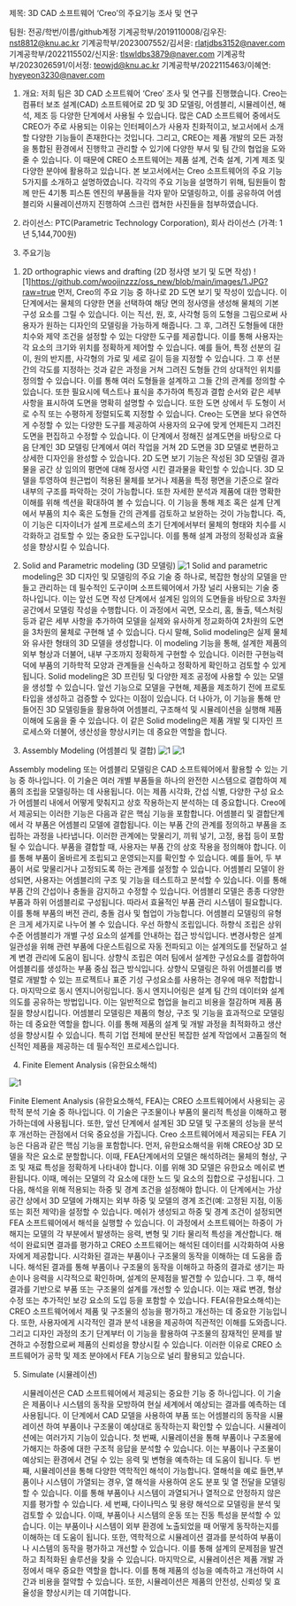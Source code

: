 제목: 3D CAD 소프트웨어 ‘Creo’의 주요기능 조사 및 연구

팀원: 전공/학번/이름/github계정
기계공학부/2019110008/김우진: nst8812@knu.ac.kr
기계공학부/2023007552/김서윤: rlatjdbs3152@naver.com
기계공학부/2022115502/신지윤: tlswldbs3879@naver.com
기계공학부/2023026591/이서정: teowjd@knu.ac.kr
기계공학부/2022115463/이혜연: hyeyeon3230@naver.com

1. 개요: 저희 팀은 3D CAD 소프트웨어 ‘Creo’ 조사 및 연구를 진행했습니다. Creo는 컴퓨터 보조 설계(CAD) 소프트웨어로 2D 및 3D 모델링, 어셈블리, 시뮬레이션, 해석, 제조 등 다양한 단계에서 사용될 수 있습니다. 많은 CAD 소프트웨어 중에서도 CREO가 주로 사용되는 이유는 인터페이스가 사용자 친화적이고, 보고서에서 소개할 다양한 기능들이 존재한다는 것입니다. 그리고, CREO는 제품 개발의 모든 과정을 통합된 환경에서 진행학고 관리할 수 있기에 다양한 부서 및 팀 간의 협업을 도와줄 수 있습니다. 이 때문에 CREO 소프트웨어는 제품 설계, 건축 설계, 기계 제조 및 다양한 분야에 활용하고 있습니다.
본 보고서에서는 Creo 소프트웨어의 주요 기능 5가지를 소개하고 설명하였습니다. 각각의 주요 기능을 설명하기 위해, 팀원들이 함께 만든 4기통 피스톤 엔진의 부품들을 각자 맡아 모델링하고, 이를 공유하여 어셈블리와 시뮬레이션까지 진행하여 스크린 캡쳐한 사진들을 첨부하였습니다.

2. 라이선스: PTC(Parametric Technology Corporation), 회사 라이선스 (가격: 1년 5,144,700원)

3. 주요기능
1) 2D orthographic views and drafting (2D 정사영 보기 및 도면 작성)
![1]https://github.com/woojinzzz/oss_new/blob/main/images/1.JPG?raw=true
먼저, Creo의 주요 기능 중 하나로 2D 도면 보기 및 작성이 있습니다. 이 단계에서는 물체의 다양한 면을 선택하여 해당 면의 정사영을 생성해 물체의 기본 구성 요소를 그릴 수 있습니다. 이는 직선, 원, 호, 사각형 등의 도형을 그림으로써 사용자가 원하는 디자인의 모델링을 가능하게 해줍니다. 그 후, 그려진 도형들에 대한 치수와 제약 조건을 설정할 수 있는 다양한 도구를 제공합니다. 이를 통해 사용자는 각 요소의 크기와 위치를 정확하게 제어할 수 있습니다. 예를 들어, 특정 선분의 길이, 원의 반지름, 사각형의 가로 및 세로 길이 등을 지정할 수 있습니다. 그 후 선분 간의 각도를 지정하는 것과 같은 과정을 거쳐 그려진 도형들 간의 상대적인 위치를 정의할 수 있습니다. 이를 통해 여러 도형들을 설계하고 그들 간의 관계를 정의할 수 있습니다. 또한 필요시에 텍스트나 표식을 추가하여 특징과 결합 순서와 같은 세부 사항을 표시하여 도면을 명확히 설명할 수 있습니다. 또한 도면 상에서 두 도형이 서로 수직 또는 수평하게 정렬되도록 지정할 수 있습니다. Creo는 도면을 보다 유연하게 수정할 수 있는 다양한 도구를 제공하여 사용자의 요구에 맞게 언제든지 그려진 도면을 편집하고 수정할 수 있습니다. 
이 단계에서 정해진 설계도면을 바탕으로 다음 단계인 3D 모델링 단계에서 여러 작업을 거쳐 2D 도면을 3D 모델로 변환하고 상세한 디자인을 완성할 수 있습니다. 2D 도면 보기 기능은 작성된 3D 모델링 결과물을 공간 상 임의의 평면에 대해 정사영 시킨 결과물을 확인할 수 있습니다. 3D 모델을 투영하여 원근법이 적용된 물체를 보거나 제품을 특정 평면을 기준으로 잘라 내부의 구조를 파악하는 것이 가능합니다. 또한 자세한 분석과 제품에 대한 명확한 이해를 위해 섹션을 확대하여 볼 수 있습니다. 이 기능을 통해 제조 혹은 설계 단계에서 부품의 치수 혹은 도형들 간의 관계를 검토하고 보완하는 것이 가능합니다. 즉, 이 기능은 디자이너가 설계 프로세스의 초기 단계에서부터 물체의 형태와 치수를 시각화하고 검토할 수 있는 중요한 도구입니다. 이를 통해 설계 과정의 정확성과 효율성을 향상시킬 수 있습니다.

3) Solid and Parametric modeling (3D 모델링)
![1](https://github.com/woojinzzz/oss_new/blob/main/images/2.JPG?raw=true)
﻿Solid and parametric modeling은 3D 디자인 및 모델링의 주요 기술 중 하나로, 복잡한 형상의 모델을 만들고 관리하는 데 필수적인 도구이며 소프트웨어에서 가장 널리 사용되는 기술 중 하나입니다.
이는 앞선 도면 작성 단계에서 설계된 임의의 도면들을 바탕으로 3차원 공간에서 모델링 작성을 수행합니다. 이 과정에서 곡면, 모소리, 홈, 돌출, 텍스처링 등과 같은 세부 사항을 추가하여 모델을 실제와 유사하게 정교화하여 2차원의 도면을 3차원의 물체로 구현해 낼 수 있습니다. 
다시 말해, Solid modeling은 실제 물체와 유사한 형태의 3D 모델을 생성합니다. 이 modeling 기능을 통해, 설계한 제품의 외부 형상과 더불어, 내부 구조까지 정확하게 구현할 수 있습니다. 
이러한 구현능력 덕에 부품의 기하학적 모양과 관계들을 신속하고 정확하게 확인하고 검토할 수 있게 됩니다. 
Solid modeling은 3D 프린팅 및 다양한 제조 공정에 사용할 수 있는 모델을 생성할 수 있습니다. 앞선 기능으로 모델을 구현해, 제품을 제조하기 전에 프로토타입을 생성하고 검증할 수 있다는 이점이 있습니다. 
더 나아가, 이 기능을 통해 만들어진 3D 모델링들을 활용하여 어셈블리, 구조해석 및 시뮬레이션을 실행해 제품 이해에 도움을 줄 수 있습니다. 
이 같은 Solid modeling은 제품 개발 및 디자인 프로세스와 더불어, 생산성을 향상시키는 데 중요한 역할을 합니다.

4) Assembly Modeling (어셈블리 및 결합)
![1](https://github.com/woojinzzz/oss_new/blob/main/images/3.JPG?raw=true)
![1](https://github.com/woojinzzz/oss_new/blob/main/images/4.JPG?raw=true)

Assembly modeling 또는 어셈블리 모델링은 CAD 소프트웨어에서 활용할 수 있는 기능 중 하나입니다. 이 기술은 여러 개별 부품들을 하나의 완전한 시스템으로 결합하여 제품의 조립을 모델링하는 데 사용됩니다. 이는 제픔 시각화, 간섭 식별, 다양한 구성 요소가 어셈블리 내에서 어떻게 맞춰지고 상호 작용하는지 분석하는 데 중요합니다. Creo에서 제공되는 이러한 기능은 다음과 같은 핵심 기능을 포함합니다.
어셈블리 및 결합단계에서 각 부품은 어셈블리 모델에 결합됩니다. 이는 부품 간의 관계를 정의하고 부품을 조립하는 과정을 나타냅니다. 이러한 관계에는 맞물리기, 끼워 넣기, 고정, 용접 등이 포함될 수 있습니다. 부품을 결합할 때, 사용자는 부품 간의 상호 작용을 정의해야 합니다. 이를 통해 부품이 올바르게 조립되고 운영되는지를 확인할 수 있습니다. 예를 들어, 두 부품이 서로 맞물리거나 고정되도록 하는 관계를 설정할 수 있습니다.
 어셈블리 모델이 완성되면, 사용자는 어셈블리의 구조 및 기능을 테스트하고 분석할 수 있습니다. 이를 통해 부품 간의 간섭이나 충돌을 감지하고 수정할 수 있습니다. 어셈블리 모델은 종종 다양한 부품과 하위 어셈블리로 구성됩니다. 따라서 효율적인 부품 관리 시스템이 필요합니다. 이를 통해 부품의 버전 관리, 충돌 검사 및 협업이 가능합니다.
 어셈블리 모델링의 유형은 크게 세가지로 나누어 볼 수 있습니다. 우선 하향식 조립입니다. 하향식 조립은 상위 수준 어셈블리가 개별 구성 요소의 설계를 안내하는 접근 방식입니다. 변경사항은 설계 일관성을 위해 관련 부품에 다운스트림으로 자동 전파되고  이는 설계의도를 전달하고 설계 변경 관리에 도움이 됩니다. 상향식 조립은 여러 팀에서 설계한 구성요소를 결합하여 어셈블리를 생성하는 부품 중심 접근 방식입니다. 상향식 모델링은 하위 어셈블리를 병렬로 개발할 수 있는 프로젝트나 표준 기성 구성요소를 사용하는 경우에 매우 적합합니다. 마지막으로 동시 엔지니어링입니다. 동시 엔지니어링은 설계 팀 간의 데이터와 설계 의도를 공유하는 방법입니다. 이는 일반적으로 협업을 늘리고 비용을 절감하며 제품 품질을 향상시킵니다. 
어셈블리 모델링은 제품의 형상, 구조 및 기능을 효과적으로 모델링하는 데 중요한 역할을 합니다. 이를 통해 제품의 설계 및 개발 과정을 최적화하고 생산성을 향상시킬 수 있습니다. 특히 기업 전체에 분산된 복잡한 설계 작업에서 고품질의 혁신적인 제품을 제공하는 데 필수적인 프로세스입니다.

4) Finite Element Analysis (유한요소해석)

![1](https://github.com/woojinzzz/oss_new/blob/main/images/5.JPG?raw=true)

Finite Element Analysis (유한요소해석, FEA)는 CREO 소프트웨어에서 사용되는 공학적 분석 기술 중 하나입니다. 이 기술은 구조물이나 부품의 물리적 특성을 이해하고 평가하는데에 사용됩니다. 또한, 앞선 단계에서 설계된 3D 모델 및 구조물의 성능을 분석 후 개선하는 관점에서 더욱 중요성을 가집니다. Creo 소프트웨어에서 제공되는 FEA 기능은 다음과 같은 핵심 기능을 포함합니다. 
먼저, 유한요소해석을 위해 CREO상 3D 모델을 작은 요소로 분할합니다. 이때, FEA단계에서의 모델은 해석하려는 물체의 형상, 구조 및 재료 특성을 정확하게 나타내야 합니다. 이를 위해 3D 모델은 유한요소 메쉬로 변환됩니다. 이때, 메쉬는 모델의 각 요소에 대한 노드 및 요소의 집합으로 구성됩니다. 그 다음, 해석을 위해 적용되는 하중 및 경계 조건을 설정해야 합니다. 이 단계에서는 가상 공간 상에서 3D 모델에 가해지는 외부 하중 및 모델의 경계 조건(예: 고정된 지점, 이동 또는 회전 제약)을 설정할 수 있습니다. 메쉬가 생성되고 하중 및 경계 조건이 설정되면 FEA 소프트웨어에서 해석을 실행할 수 있습니다. 이 과정에서 소프트웨어는 하중이 가해지는 모델의 각 부분에서 발생하는 응력, 변형 및 기타 물리적 특성을 계산합니다.
해석이 완료되면 결과를 평가하고 CREO 소프트웨어는 해석된 데이터를 시각화하여 사용자에게 제공합니다. 시각화된 결과는 부품이나 구조물의 동작을 이해하는 데 도움을 줍니다. 해석된 결과를 통해 부품이나 구조물의 동작을 이해하고 하중의 결과로 생기는 파손이나 응력을 시각적으로 확인하며, 설계의 문제점을 발견할 수 있습니다. 그 후, 해석 결과를 기반으로 부품 또는 구조물의 설계를 개선할 수 있습니다. 이는 재료 변경, 형상 수정 또는 추가적인 보강 요소의 도입 등을 포함할 수 있습니다. 
FEA(유한요소해석)는 CREO 소프트웨어에서 제품 및 구조물의 성능을 평가하고 개선하는 데 중요한 기능입니다. 또한, 사용자에게 시각적인 결과 분석 내용을 제공하여 직관적인 이해를 도와줍니다. 그리고 디자인 과정의 초기 단계부터 이 기능을 활용하여 구조물의 잠재적인 문제를 발견하고 수정함으로써 제품의 신뢰성을 향상시킬 수 있습니다. 이러한 이유로 CREO 소프트웨어가 공학 및 제조 분야에서 FEA 기능으로 널리 활용되고 있습니다.

5) Simulate (시뮬레이션)

   시뮬레이션은 CAD 소프트웨어에서 제공되는 중요한 기능 중 하나입니다. 이 기술은 제품이나 시스템의 동작을 모방하여 현실 세계에서 예상되는 결과를 예측하는 데 사용됩니다. 이 단계에서 CAD 모델을 사용하여 부품 또는 어셈블리의 동작을 시뮬레이션 하여 부품이나 구조물이 예상대로 동작하는지 확인할 수 있습니다.
시뮬레이션에는 여러가지 기능이 있습니다.
첫 번째, 시뮬레이션을 통해 부품이나 구조물에 가해지는 하중에 대한 구조적 응답을 분석할 수 있습니다. 이는 부품이나 구조물이 예상되는 환경에서 견딜 수 있는 응력 및 변형을 예측하는 데 도움이 됩니다.
두 번째, 시뮬레이션을 통해 다양한 역학적인 해석이 가능합니다. 열해석을 예로 들면,부품이나 시스템이 가열되는 경우, 열 해석을 사용하여 온도 분포 및 열 전달을 모델링할 수 있습니다. 이를 통해 부품이나 시스템이 과열되거나 열적으로 안정하지 않은지를 평가할 수 있습니다.
세 번째, 다이나믹스 및 용량 해석으로 모델링을 분석 및 검토할 수 있습니다. 이때, 부품이나 시스템의 운동 또는 진동 특성을 분석할 수 있습니다. 이는 부품이나 시스템이 외부 환경에 노출되었을 때 어떻게 동작하는지를 이해하는 데 도움이 됩니다. 또한, 역학적으로 시뮬레이션 결과를 분석하여 부품이나 시스템의 동작을 평가하고 개선할 수 있습니다. 이를 통해 설계의 문제점을 발견하고 최적화된 솔루션을 찾을 수 있습니다.
마지막으로, 시뮬레이션은 제품 개발 과정에서 매우 중요한 역할을 합니다. 이를 통해 제품의 성능을 예측하고 개선하여 시간과 비용을 절약할 수 있습니다. 또한, 시뮬레이션은 제품의 안전성, 신뢰성 및 효율성을 향상시키는 데 기여합니다.


